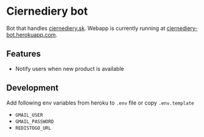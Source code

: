 # Ciernediery bot

Bot that handles [ciernediery.sk](https://eshop.ciernediery.sk). Webapp is currently running at [ciernediery-bot.herokuapp.com](https://ciernediery-bot.herokuapp.com/).

## Features

- Notify users when new product is available

## Development

Add following env variables from heroku to `.env` file or copy `.env.template`

- `GMAIL_USER`
- `GMAIL_PASSWORD`
- `REDISTOGO_URL`
